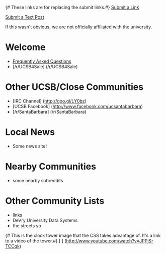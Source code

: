 {# These links are for replacing the submit links.#}
[Submit a Link](//reddit.com/r/{{subreddit}}/submit#submitlink)

[Submit a Text Post](//reddit.com/r/{{subreddit}}/submit?selftext=true#selfpost) 

If this wasn't obvious, we are not officially affiliated with the university.

# Welcome

* [Frequently Asked Questions](http://www.google.com)
* [/r/UCSB4Sale] (/r/UCSB4Sale)

# Other UCSB/Close Communities

* [IRC Channel] (http://goo.gl/LY0bz)
* [UCSB Facebook] (http://www.facebook.com/ucsantabarbara)
* [/r/SantaBarbara] (/r/SantaBarbara)

# Local News

* Some news site!

# Nearby Communities

* some nearby subreddits

# Other Community Lists

* links
* DeVry University Data Systems
* the streets yo

{# This is the clock tower image that the CSS takes advantage of. It's a link
to a video of the tower.#}
[ ] (http://www.youtube.com/watch?v=JPPjS-TCCqk)
